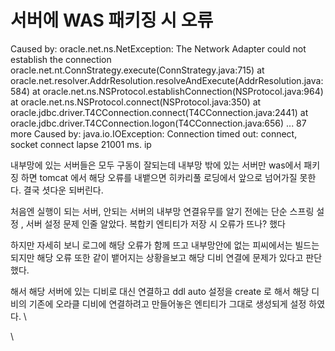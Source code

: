 # 서버에 WAS 패키징 시 오류

Caused by: oracle.net.ns.NetException: The Network Adapter could not establish the connection oracle.net.nt.ConnStrategy.execute(ConnStrategy.java:715) at oracle.net.resolver.AddrResolution.resolveAndExecute(AddrResolution.java:584) at oracle.net.ns.NSProtocol.establishConnection(NSProtocol.java:964) at oracle.net.ns.NSProtocol.connect(NSProtocol.java:350) at oracle.jdbc.driver.T4CConnection.connect(T4CConnection.java:2441) at oracle.jdbc.driver.T4CConnection.logon(T4CConnection.java:656) ... 87 more Caused by: java.io.IOException: Connection timed out: connect, socket connect lapse 21001 ms. ip



내부망에 있는 서버들은 모두 구동이 잘되는데 내부망 밖에 있는 서버만 was에서 패키징 하면 tomcat 에서 해당 오류를 내뱉으면 히카리풀 로딩에서 앞으로 넘어가질 못한다. 결국 셧다운 되버린다.

처음엔 실행이 되는 서버, 안되는 서버의 내부망 연결유무를 알기 전에는 단순 스프링 설정 , 서버 설정 문제 인줄 알았다. 복합키 엔티티가 저장 시 오류가 뜨나? 했다

하지만 자세히 보니 로그에 해당 오류가 함께 뜨고 내부망안에 없는 피씨에서는 빌드는 되지만 해당 오류 또한 같이 뱉어지는 상황을보고 해당 디비 연결에 문제가 있다고 판단했다.

해서 해당 서버에 있는 디비로 대신 연결하고 ddl auto 설정을 create 로 해서 해당 디비의 기존에 오라클 디비에 연결하려고 만들어놓은 엔티티가 그대로 생성되게 설정 하였다. \




\







